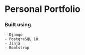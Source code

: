 # Personal Portfolio
 
### Built using 
    - Django
    - PostgreSQL 10
    - Jinja
    - Bootstrap